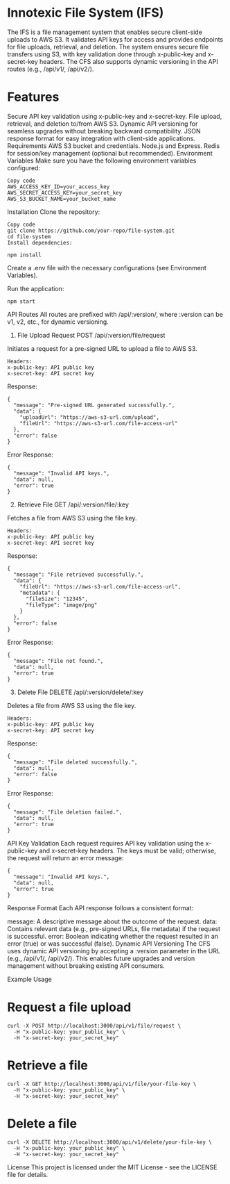 # Innotexic File System (IFS)

The IFS is a file management system that enables secure client-side uploads to AWS S3. It validates API keys for access and provides endpoints for file uploads, retrieval, and deletion. The system ensures secure file transfers using S3, with key validation done through x-public-key and x-secret-key headers. The CFS also supports dynamic versioning in the API routes (e.g., /api/v1/, /api/v2/).

# Features
Secure API key validation using x-public-key and x-secret-key.
File upload, retrieval, and deletion to/from AWS S3.
Dynamic API versioning for seamless upgrades without breaking backward compatibility.
JSON response format for easy integration with client-side applications.
Requirements
AWS S3 bucket and credentials.
Node.js and Express.
Redis for session/key management (optional but recommended).
Environment Variables
Make sure you have the following environment variables configured:

```
Copy code
AWS_ACCESS_KEY_ID=your_access_key
AWS_SECRET_ACCESS_KEY=your_secret_key
AWS_S3_BUCKET_NAME=your_bucket_name
```
Installation
Clone the repository:

```
Copy code
git clone https://github.com/your-repo/file-system.git
cd file-system
Install dependencies:

npm install
```
Create a .env file with the necessary configurations (see Environment Variables).

Run the application:
```
npm start
```
API Routes
All routes are prefixed with /api/:version/, where :version can be v1, v2, etc., for dynamic versioning.

1. File Upload Request
POST /api/:version/file/request

Initiates a request for a pre-signed URL to upload a file to AWS S3.
```
Headers:
x-public-key: API public key
x-secret-key: API secret key
```
Response:

```
{
  "message": "Pre-signed URL generated successfully.",
  "data": {
    "uploadUrl": "https://aws-s3-url.com/upload",
    "fileUrl": "https://aws-s3-url.com/file-access-url"
  },
  "error": false
}
```
Error Response:

```
{
  "message": "Invalid API keys.",
  "data": null,
  "error": true
}
```
2. Retrieve File
GET /api/:version/file/:key

Fetches a file from AWS S3 using the file key.
```
Headers:
x-public-key: API public key
x-secret-key: API secret key
```
Response:
```
{
  "message": "File retrieved successfully.",
  "data": {
    "fileUrl": "https://aws-s3-url.com/file-access-url",
    "metadata": {
      "fileSize": "12345",
      "fileType": "image/png"
    }
  },
  "error": false
}
```
Error Response:
```
{
  "message": "File not found.",
  "data": null,
  "error": true
}
```
3. Delete File
DELETE /api/:version/delete/:key

Deletes a file from AWS S3 using the file key.
```
Headers:
x-public-key: API public key
x-secret-key: API secret key
```
Response:
```
{
  "message": "File deleted successfully.",
  "data": null,
  "error": false
}
```
Error Response:
```
{
  "message": "File deletion failed.",
  "data": null,
  "error": true
}
```
API Key Validation
Each request requires API key validation using the x-public-key and x-secret-key headers. The keys must be valid; otherwise, the request will return an error message:

```
{
  "message": "Invalid API keys.",
  "data": null,
  "error": true
}
```
Response Format
Each API response follows a consistent format:

message: A descriptive message about the outcome of the request.
data: Contains relevant data (e.g., pre-signed URLs, file metadata) if the request is successful.
error: Boolean indicating whether the request resulted in an error (true) or was successful (false).
Dynamic API Versioning
The CFS uses dynamic API versioning by accepting a :version parameter in the URL (e.g., /api/v1/, /api/v2/). This enables future upgrades and version management without breaking existing API consumers.

Example Usage
# Request a file upload
```
curl -X POST http://localhost:3000/api/v1/file/request \
  -H "x-public-key: your_public_key" \
  -H "x-secret-key: your_secret_key"
```
# Retrieve a file
```
curl -X GET http://localhost:3000/api/v1/file/your-file-key \
  -H "x-public-key: your_public_key" \
  -H "x-secret-key: your_secret_key"
```
# Delete a file
```
curl -X DELETE http://localhost:3000/api/v1/delete/your-file-key \
  -H "x-public-key: your_public_key" \
  -H "x-secret-key: your_secret_key"
```
License
This project is licensed under the MIT License - see the LICENSE file for details.

